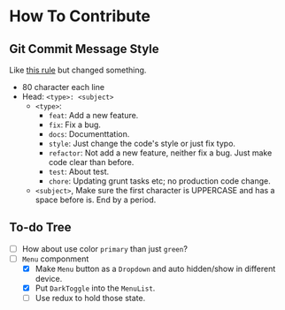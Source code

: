 How To Contribute
===============================================================================

Git Commit Message Style
-------------------------------------------------------------------------------

Like [this rule][joshbuchea/git-commit-message] but changed something.

* 80 character each line
* Head: `<type>: <subject>`
  * `<type>`:
    * `feat`: Add a new feature.
    * `fix`: Fix a bug.
    * `docs`: Documenttation.
    * `style`: Just change the code's style or just fix typo.
    * `refactor`: Not add a new feature, neither fix a bug. Just make code
      clear than before.
    * `test`: About test.
    * `chore`: Updating grunt tasks etc; no production code change.
  * `<subject>`, Make sure the first character is UPPERCASE and has a space
    before is. End by a period.

To-do Tree
-------------------------------------------------------------------------------
- [ ] How about use color `primary` than just `green`?
- [ ] `Menu` componment
  - [x] Make `Menu` button as a `Dropdown` and auto hidden/show in different
    device.
  - [x] Put `DarkToggle` into the `MenuList`.
  - [ ] Use redux to hold those state.

[joshbuchea/git-commit-message]: https://gist.github.com/joshbuchea/6f47e86d2510bce28f8e7f42ae84c716
